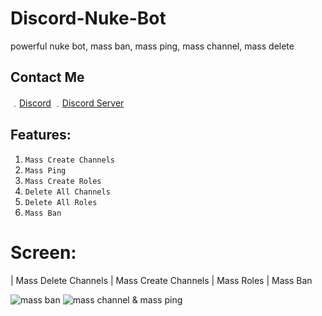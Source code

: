 # Discord-Nuke-Bot
powerful nuke bot, mass ban, mass ping, mass channel, mass delete
## Contact Me

﹒[Discord](https://discord.com/users/698908402545328128)
﹒[Discord Server](https://discord.gg/3ZXpBB59m9)

## Features:
1. `Mass Create Channels`
2. `Mass Ping`
3. `Mass Create Roles`
4. `Delete All Channels`
5. `Delete All Roles`
6. `Mass Ban`

# Screen: 

| Mass Delete Channels | Mass Create Channels | Mass Roles | Mass Ban

![mass ban](https://media.discordapp.net/attachments/1048652038759796817/1116734070852960349/IMG_2859.png?width=224&height=377)
![mass channel & mass ping](https://media.discordapp.net/attachments/1048652038759796817/1116734324948074546/IMG_2860.png?width=165&height=377)
